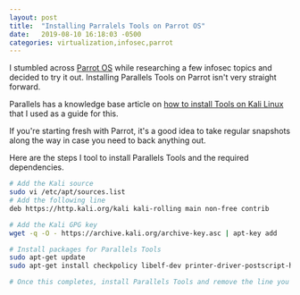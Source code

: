 ```yaml
---
layout: post
title:  "Installing Parralels Tools on Parrot OS"
date:   2019-08-10 16:18:03 -0500
categories: virtualization,infosec,parrot
---
```


I stumbled across [Parrot OS](https://www.parrotsec.org) while researching a few infosec topics and decided to try it out. Installing Parallels Tools on Parrot isn't very straight forward.

Parallels has a knowledge base article on [how to install Tools on Kali Linux](https://kb.parallels.com/en/123968) that I used as a guide for this.

If you're starting fresh with Parrot, it's a good idea to take regular snapshots along the way in case you need to back anything out.

Here are the steps I tool to install Parallels Tools and the required dependencies.

```sh
# Add the Kali source
sudo vi /etc/apt/sources.list
# Add the following line
deb https://http.kali.org/kali kali-rolling main non-free contrib

# Add the Kali GPG key
wget -q -O - https://archive.kali.org/archive-key.asc | apt-key add

# Install packages for Parallels Tools
sudo apt-get update
sudo apt-get install checkpolicy libelf-dev printer-driver-postscript-hp

# Once this completes, install Parallels Tools and remove the line you added to /etc/apt/sources.list
```
